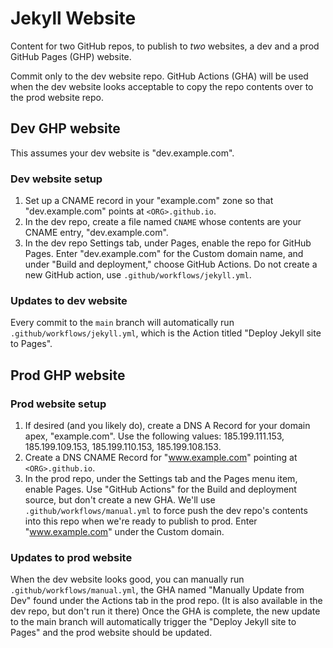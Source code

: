 # Jekyll Website

Content for two GitHub repos, to publish to *two* websites, a dev and a prod GitHub Pages (GHP) website.

Commit only to the dev website repo. GitHub Actions (GHA) will be used when the dev website looks acceptable to copy the repo contents over to the prod website repo.

## Dev GHP website

This assumes your dev website is "dev.example.com".

### Dev website setup

1. Set up a CNAME record in your "example.com" zone so that "dev.example.com" points at `<ORG>.github.io`.
2. In the dev repo, create a file named `CNAME` whose contents are your CNAME entry, "dev.example.com".
3. In the dev repo Settings tab, under Pages, enable the repo for GitHub Pages. Enter "dev.example.com" for the Custom domain name, and under "Build and deployment," choose GitHub Actions. Do not create a new GitHub action, use `.github/workflows/jekyll.yml`.

### Updates to dev website

Every commit to the `main` branch will automatically run `.github/workflows/jekyll.yml`, which is the Action titled "Deploy Jekyll site to Pages". 

## Prod GHP website
### Prod website setup

1. If desired (and you likely do), create a DNS A Record for your domain apex, "example.com". Use the following values: 185.199.111.153, 185.199.109.153, 185.199.110.153, 185.199.108.153.
2. Create a DNS CNAME Record for "www.example.com" pointing at `<ORG>.github.io`.
3. In the prod repo, under the Settings tab and the Pages menu item, enable Pages. Use "GitHub Actions" for the Build and deployment source, but don't create a new GHA. We'll use `.github/workflows/manual.yml` to force push the dev repo's contents into this repo when we're ready to publish to prod. Enter "www.example.com" under the Custom domain.

### Updates to prod website

When the dev website looks good, you can manually run `.github/workflows/manual.yml`, the GHA named "Manually Update from Dev" found under the Actions tab in the prod repo. (It is also available in the dev repo, but don't run it there)  Once the GHA is complete, the new update to the main branch will automatically trigger the "Deploy Jekyll site to Pages" and the prod website should be updated.
